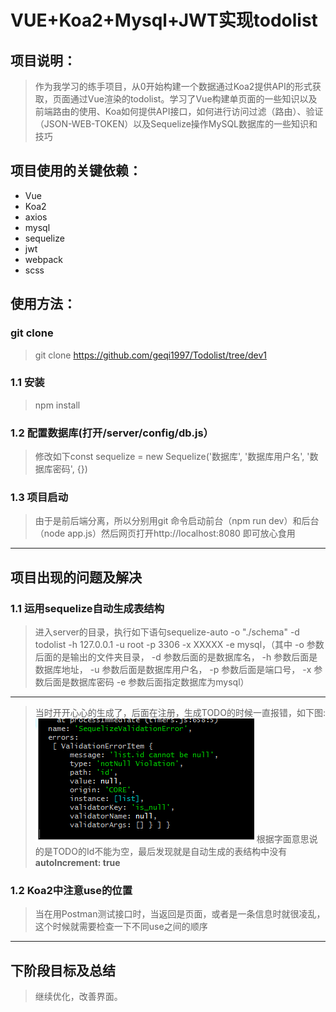 # VUE+Koa2+Mysql+JWT实现todolist

## 项目说明：
>作为我学习的练手项目，从0开始构建一个数据通过Koa2提供API的形式获取，页面通过Vue渲染的todolist。学习了Vue构建单页面的一些知识以及前端路由的使用、Koa如何提供API接口，如何进行访问过滤（路由）、验证（JSON-WEB-TOKEN）以及Sequelize操作MySQL数据库的一些知识和技巧


## 项目使用的关键依赖：
 >

 - Vue
 - Koa2
 - axios 
 - mysql
 - sequelize
 - jwt
 - webpack
 - scss


## 使用方法：
### git clone
>git clone https://github.com/geqi1997/Todolist/tree/dev1
### 1.1 安装
>npm install
### 1.2 配置数据库(打开/server/config/db.js）
>修改如下const sequelize = new Sequelize('数据库', '数据库用户名', '数据库密码', {})
### 1.3 项目启动
>由于是前后端分离，所以分别用git 命令启动前台（npm run dev）和后台（node app.js）然后网页打开http://localhost:8080 即可放心食用
---
## 项目出现的问题及解决
### 1.1 运用sequelize自动生成表结构
>进入server的目录，执行如下语句sequelize-auto -o "./schema" -d todolist -h 127.0.0.1 -u root -p 3306 -x XXXXX -e mysql，（其中 -o 参数后面的是输出的文件夹目录， -d 参数后面的是数据库名， -h 参数后面是数据库地址， -u 参数后面是数据库用户名， -p 参数后面是端口号， -x 参数后面是数据库密码 -e 参数后面指定数据库为mysql）
---
>当时开开心心的生成了，后面在注册，生成TODO的时候一直报错，如下图:
![图片描述](https://github.com/geqi1997/Todolist/blob/dev1/static/img/2.png)
根据字面意思说的是TODO的Id不能为空，最后发现就是自动生成的表结构中没有 **autoIncrement: true** 
 
### 1.2 Koa2中注意use的位置
>当在用Postman测试接口时，当返回是页面，或者是一条信息时就很凌乱，这个时候就需要检查一下不同use之间的顺序
---
## 下阶段目标及总结
>继续优化，改善界面。
